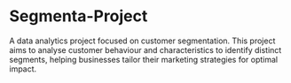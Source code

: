 # Segmenta-Project
A data analytics project focused on customer segmentation. This project aims to analyse customer behaviour and characteristics to identify distinct segments, helping businesses tailor their marketing strategies for optimal impact.
